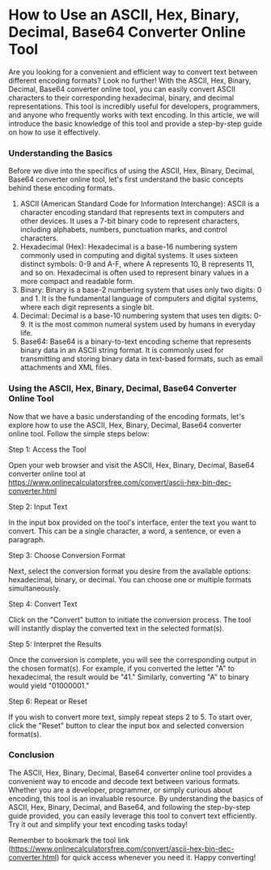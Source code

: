 How to Use an ASCII, Hex, Binary, Decimal, Base64 Converter Online Tool
=======================================================================

Are you looking for a convenient and efficient way to convert text between different encoding formats? Look no further! With the ASCII, Hex, Binary, Decimal, Base64 converter online tool, you can easily convert ASCII characters to their corresponding hexadecimal, binary, and decimal representations. This tool is incredibly useful for developers, programmers, and anyone who frequently works with text encoding. In this article, we will introduce the basic knowledge of this tool and provide a step-by-step guide on how to use it effectively.

### Understanding the Basics

Before we dive into the specifics of using the ASCII, Hex, Binary, Decimal, Base64 converter online tool, let's first understand the basic concepts behind these encoding formats.

1. ASCII (American Standard Code for Information Interchange): ASCII is a character encoding standard that represents text in computers and other devices. It uses a 7-bit binary code to represent characters, including alphabets, numbers, punctuation marks, and control characters.
2. Hexadecimal (Hex): Hexadecimal is a base-16 numbering system commonly used in computing and digital systems. It uses sixteen distinct symbols: 0-9 and A-F, where A represents 10, B represents 11, and so on. Hexadecimal is often used to represent binary values in a more compact and readable form.
3. Binary: Binary is a base-2 numbering system that uses only two digits: 0 and 1. It is the fundamental language of computers and digital systems, where each digit represents a single bit.
4. Decimal: Decimal is a base-10 numbering system that uses ten digits: 0-9. It is the most common numeral system used by humans in everyday life.
5. Base64: Base64 is a binary-to-text encoding scheme that represents binary data in an ASCII string format. It is commonly used for transmitting and storing binary data in text-based formats, such as email attachments and XML files.

### Using the ASCII, Hex, Binary, Decimal, Base64 Converter Online Tool

Now that we have a basic understanding of the encoding formats, let's explore how to use the ASCII, Hex, Binary, Decimal, Base64 converter online tool. Follow the simple steps below:

Step 1: Access the Tool

Open your web browser and visit the ASCII, Hex, Binary, Decimal, Base64 converter online tool at <https://www.onlinecalculatorsfree.com/convert/ascii-hex-bin-dec-converter.html>

Step 2: Input Text

In the input box provided on the tool's interface, enter the text you want to convert. This can be a single character, a word, a sentence, or even a paragraph.

Step 3: Choose Conversion Format

Next, select the conversion format you desire from the available options: hexadecimal, binary, or decimal. You can choose one or multiple formats simultaneously.

Step 4: Convert Text

Click on the "Convert" button to initiate the conversion process. The tool will instantly display the converted text in the selected format(s).

Step 5: Interpret the Results

Once the conversion is complete, you will see the corresponding output in the chosen format(s). For example, if you converted the letter "A" to hexadecimal, the result would be "41." Similarly, converting "A" to binary would yield "01000001."

Step 6: Repeat or Reset

If you wish to convert more text, simply repeat steps 2 to 5. To start over, click the "Reset" button to clear the input box and selected conversion format(s).

### Conclusion

The ASCII, Hex, Binary, Decimal, Base64 converter online tool provides a convenient way to encode and decode text between various formats. Whether you are a developer, programmer, or simply curious about encoding, this tool is an invaluable resource. By understanding the basics of ASCII, Hex, Binary, Decimal, and Base64, and following the step-by-step guide provided, you can easily leverage this tool to convert text efficiently. Try it out and simplify your text encoding tasks today!

Remember to bookmark the tool link (<https://www.onlinecalculatorsfree.com/convert/ascii-hex-bin-dec-converter.html>) for quick access whenever you need it. Happy converting!
